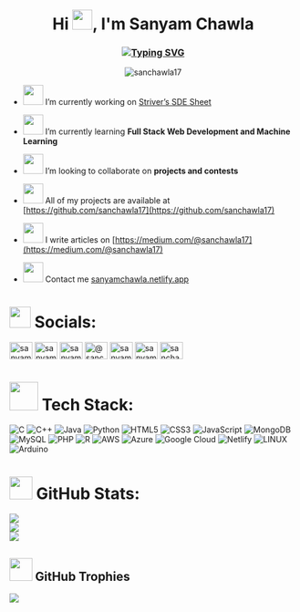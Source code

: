 <h1 align="center">Hi <img src="https://media.giphy.com/media/hvRJCLFzcasrR4ia7z/giphy.gif" width="35">, I'm Sanyam Chawla</h1>
<h3 align="center"><a href="https://git.io/typing-svg"><img src="https://readme-typing-svg.herokuapp.com?font=Playfair&weight=600&size=27&duration=4000&pause=750&color=5BF0E9&center=true&vCenter=true&width=450&height=40&lines=Namaste+%2C+It's+nice+to+meet+you+%E2%9D%A4%EF%B8%8F;A+passionate+programmer+from+India+%F0%9F%87%AE%F0%9F%87%B3;Self+taught+front+end+Developer+%F0%9F%91%A8%E2%80%8D%F0%9F%92%BB;Computer+Science+Student+%F0%9F%92%BB;(%E3%81%A3%E2%97%94%E2%97%A1%E2%97%94)%E3%81%A3+%E2%99%A5++%F0%9D%95%80+%F0%9D%95%9D%F0%9D%95%A0%F0%9D%95%A7%F0%9D%95%96+%F0%9D%95%A5%F0%9D%95%A0+%F0%9D%95%94%F0%9D%95%A0%F0%9D%95%95%F0%9D%95%96++%E2%99%A5" alt="Typing SVG" /></a></h3>

<p align="center"> <img src="https://komarev.com/ghpvc/?username=sanchawla17&label=Profile%20views&color=0e75b6&style=flat" alt="sanchawla17" /> </p>

-  <img src="https://media.tenor.com/qfIdK2F8hroAAAAi/kater-work-kater.gif" width=35px> I’m currently working on [Striver’s SDE Sheet]([https://github.com/sanchawla17/100DaysOfCoding](https://github.com/sanchawla17/Coding-Sheets/tree/main/Striver%E2%80%99s%20SDE%20Sheet))

-  <img src="https://media.tenor.com/svF4QQ7YGPIAAAAi/reading-learning.gif" width=35px> I’m currently learning **Full Stack Web Development and Machine Learning**

- <img src="https://media.tenor.com/L1A0_Mcdo7cAAAAi/dm4uz3-foekoe.gif" width=35px> I’m looking to collaborate on **projects and contests**  

- <img src="https://media.tenor.com/ZjbA7poXBnkAAAAi/smiling-cat-cat.gif" width=35px> All of my projects are available at [https://github.com/sanchawla17](https://github.com/sanchawla17)

- <img src="https://media.tenor.com/-qgiV5fFGskAAAAi/dm4uz3-foekoe.gif" width=35px> I write articles on [https://medium.com/@sanchawla17](https://medium.com/@sanchawla17)
      
- <img src="https://media.tenor.com/4s8RxnXHt-4AAAAi/icon-cute.gif"  width=35px> Contact me [sanyamchawla.netlify.app](https://sanyamchawla.netlify.app)

# <img src="https://media.tenor.com/b3EMWPy6aoYAAAAi/nuevacreative-earth.gif"  width=37px> Socials:
<p align="left">
<a href="https://twitter.com/sanyamchawla_17" target="blank"><img align="center" src="https://raw.githubusercontent.com/rahuldkjain/github-profile-readme-generator/master/src/images/icons/Social/twitter.svg" alt="sanyamchawla_17" height="30" width="40" /></a>
<a href="https://linkedin.com/in/sanyam-chawla-b6b34019b" target="blank"><img align="center" src="https://raw.githubusercontent.com/rahuldkjain/github-profile-readme-generator/master/src/images/icons/Social/linked-in-alt.svg" alt="sanyam-chawla-b6b34019b" height="30" width="40" /></a>
<a href="https://instagram.com/sanyamchawla17" target="blank"><img align="center" src="https://raw.githubusercontent.com/rahuldkjain/github-profile-readme-generator/master/src/images/icons/Social/instagram.svg" alt="sanyamchawla17" height="30" width="40" /></a>
<a href="https://medium.com/@sanchawla17" target="blank"><img align="center" src="https://raw.githubusercontent.com/rahuldkjain/github-profile-readme-generator/master/src/images/icons/Social/medium.svg" alt="@sanchawla17" height="30" width="40" /></a>
<a href="https://www.hackerrank.com/sanyam_chawla" target="blank"><img align="center" src="https://raw.githubusercontent.com/rahuldkjain/github-profile-readme-generator/master/src/images/icons/Social/hackerrank.svg" alt="sanyam_chawla" height="30" width="40" /></a>
<a href="https://www.leetcode.com/sanyamchawla" target="blank"><img align="center" src="https://raw.githubusercontent.com/rahuldkjain/github-profile-readme-generator/master/src/images/icons/Social/leet-code.svg" alt="sanyamchawla" height="30" width="40" /></a>
<a href="https://auth.geeksforgeeks.org/user/sanchaf9un" target="blank"><img align="center" src="https://raw.githubusercontent.com/rahuldkjain/github-profile-readme-generator/master/src/images/icons/Social/geeks-for-geeks.svg" alt="sanchaf9un" height="30" width="40" /></a>
</p>

# <img src="https://media.tenor.com/McUZ9VgyKqEAAAAi/tkthao219-peach.gif" width=50px> Tech Stack:
![C](https://img.shields.io/badge/c-%2300599C.svg?style=for-the-badge&logo=c&logoColor=white) ![C++](https://img.shields.io/badge/c++-%2300599C.svg?style=for-the-badge&logo=c%2B%2B&logoColor=white) ![Java](https://img.shields.io/badge/java-%23ED8B00.svg?style=for-the-badge&logo=java&logoColor=white)  ![Python](https://img.shields.io/badge/python-3670A0?style=for-the-badge&logo=python&logoColor=ffdd54) ![HTML5](https://img.shields.io/badge/html5-%23E34F26.svg?style=for-the-badge&logo=html5&logoColor=white) ![CSS3](https://img.shields.io/badge/css3-%231572B6.svg?style=for-the-badge&logo=css3&logoColor=white) ![JavaScript](https://img.shields.io/badge/javascript-%23323330.svg?style=for-the-badge&logo=javascript&logoColor=%23F7DF1E) ![MongoDB](https://img.shields.io/badge/MongoDB-%234ea94b.svg?style=for-the-badge&logo=mongodb&logoColor=white) <!-- ![Express.js](https://img.shields.io/badge/express.js-%23404d59.svg?style=for-the-badge&logo=express&logoColor=%2361DAFB) ![React](https://img.shields.io/badge/react-%2320232a.svg?style=for-the-badge&logo=react&logoColor=%2361DAFB) ![NodeJS](https://img.shields.io/badge/node.js-6DA55F?style=for-the-badge&logo=node.js&logoColor=white) --> ![MySQL](https://img.shields.io/badge/mysql-%2300f.svg?style=for-the-badge&logo=mysql&logoColor=white) ![PHP](https://img.shields.io/badge/php-%23777BB4.svg?style=for-the-badge&logo=php&logoColor=white) <!--![Bootstrap](https://img.shields.io/badge/bootstrap-%23563D7C.svg?style=for-the-badge&logo=bootstrap&logoColor=white) --> ![R](https://img.shields.io/badge/r-%23276DC3.svg?style=for-the-badge&logo=r&logoColor=white) ![AWS](https://img.shields.io/badge/AWS-%23FF9900.svg?style=for-the-badge&logo=amazon-aws&logoColor=white) ![Azure](https://img.shields.io/badge/azure-%230072C6.svg?style=for-the-badge&logo=azure-devops&logoColor=white) ![Google Cloud](https://img.shields.io/badge/Google%20Cloud-%234285F4.svg?style=for-the-badge&logo=google-cloud&logoColor=white) ![Netlify](https://img.shields.io/badge/netlify-%23000000.svg?style=for-the-badge&logo=netlify&logoColor=#00C7B7) <!--	![Figma](https://img.shields.io/badge/figma-%23F24E1E.svg?style=for-the-badge&logo=figma&logoColor=white) -->![LINUX](https://img.shields.io/badge/Linux-FCC624?style=for-the-badge&logo=linux&logoColor=black) ![Arduino](https://img.shields.io/badge/-Arduino-00979D?style=for-the-badge&logo=Arduino&logoColor=white)

# <img src = "https://media.tenor.com/LSHKMiRdLggAAAAi/statistics-trending-up.gif" width = 40px> GitHub Stats:
![](https://github-readme-stats.vercel.app/api?username=sanchawla17&theme=highcontrast&hide_border=false&include_all_commits=true&count_private=false)<br/>
![](https://github-readme-streak-stats.herokuapp.com/?user=sanchawla17&theme=highcontrast&hide_border=false)<br/>
![](https://github-readme-stats.vercel.app/api/top-langs/?username=sanchawla17&theme=highcontrast&hide_border=false&include_all_commits=true&count_private=false&layout=compact)

## <img src = "https://media.tenor.com/8Er0lHRnauMAAAAi/trophy.gif" width = 40px> GitHub Trophies
![](https://github-profile-trophy.vercel.app/?username=sanchawla17&theme=tokyonight&no-frame=false&no-bg=true&margin-w=4)

